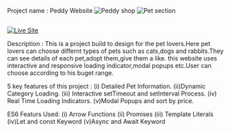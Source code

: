 
Project name : Peddy Website 
![Peddy shop](https://i.ibb.co.com/vxxDWNDy/Screenshot-2025-02-14-201038.png)
![Pet section](https://i.ibb.co.com/CKJBSv6J/Screenshot-2025-02-14-201049.png)
##
[![Live Site](https://img.shields.io/badge/Live%20Demo-Click%20Here-blue)](https://peddy-shop-17.netlify.app/)

Description : This is a project build to design for the pet lovers.Here pet lovers can choose differnt types of pets such as cats,dogs and rabbits.They can see details of each pet,adopt them,give them a like.
               this website uses interactive and responsive loading indicator,modal popups etc.User can choose according to his buget range.
               
5 key features of this project :
(i) Detailed Pet Information.
(ii)Dynamic Category Loading.
(iii) Interactive setTimeout and setInterval Process.
(iv) Real Time Loading Indicators.
(v)Modal Popups and sort by price.

ES6 Featurs Used:
(i) Arrow Functions 
(ii) Promises
(iii) Template Literals
(iv)Let and const Keyword
(v)Async and Await Keyword


